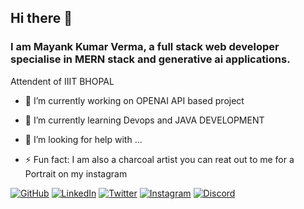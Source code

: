 ## Hi there 👋
### I am Mayank Kumar Verma, a full stack web developer specialise in MERN stack and generative ai applications.
Attendent of IIIT BHOPAL 


- 🔭 I’m currently working on OPENAI API based project
- 🌱 I’m currently learning Devops and JAVA DEVELOPMENT
- 🤔 I’m looking for help with ...

- ⚡ Fun fact: I am also a charcoal artist you can reat out to me for a Portrait on my instagram

[![GitHub](https://img.shields.io/badge/GitHub-000?logo=github&logoColor=white)](https://github.com/webermayank)  [![LinkedIn](https://img.shields.io/badge/LinkedIn-0077B5?logo=linkedin&logoColor=white)](https://www.linkedin.com/in/mayank-kumar-verma-17a5b72a2/)  [![Twitter](https://img.shields.io/badge/Twitter-1DA1F2?logo=twitter&logoColor=white)](https://twitter.com/yourhandle)  [![Instagram](https://img.shields.io/badge/Instagram-E4405F?logo=instagram&logoColor=white)](https://www.instagram.com/mynk_vrma/#)  [![Discord](https://img.shields.io/badge/Discord-5865F2?logo=discord&logoColor=white)](https://discord.com/users/mayankdev_)


